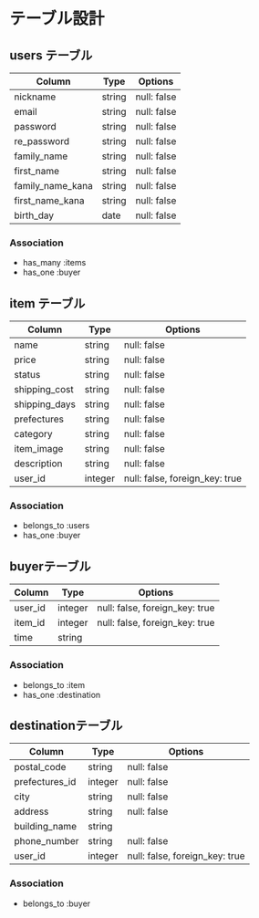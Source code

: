 # テーブル設計

## users テーブル

| Column           | Type   | Options     |
| ---------------- | ------ | ----------- |
| nickname         | string | null: false |
| email            | string | null: false |
| password         | string | null: false |
| re_password      | string | null: false |
| family_name      | string | null: false |
| first_name       | string | null: false |
| family_name_kana | string | null: false |
| first_name_kana  | string | null: false |
| birth_day        | date   | null: false |

### Association

- has_many :items
- has_one :buyer

## item テーブル

| Column        | Type    | Options                        |
| ------------- | ------- | ------------------------------ |
| name          | string  | null: false                    |
| price         | string  | null: false                    |
| status        | string  | null: false                    |
| shipping_cost | string  | null: false                    |
| shipping_days | string  | null: false                    |
| prefectures   | string  | null: false                    |
| category      | string  | null: false                    |
| item_image    | string  | null: false                    |
| description   | string  | null: false                    |
| user_id       | integer | null: false, foreign_key: true |

### Association

- belongs_to :users
- has_one :buyer

## buyerテーブル

| Column    | Type    | Options                        |
| --------- | ------- | ------------------------------ |
| user_id   | integer | null: false, foreign_key: true |
| item_id   | integer | null: false, foreign_key: true |
| time      | string  |                                |

### Association

- belongs_to :item
- has_one :destination

##  destinationテーブル

| Column         | Type    | Options                        |
| -------------- | ------- | ------------------------------ |
| postal_code    | string  | null: false                    |
| prefectures_id | integer | null: false                    |
| city           | string  | null: false                    |
| address        | string  | null: false                    |
| building_name  | string  |                                |
| phone_number   | string  | null: false                    |
| user_id        | integer | null: false, foreign_key: true |

### Association

- belongs_to :buyer
